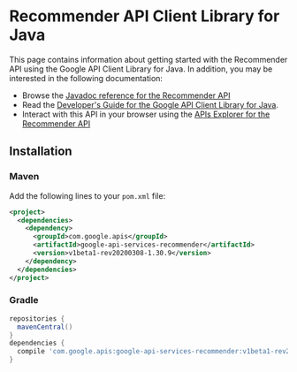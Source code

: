 # Recommender API Client Library for Java



This page contains information about getting started with the Recommender API
using the Google API Client Library for Java. In addition, you may be interested
in the following documentation:

* Browse the [Javadoc reference for the Recommender API][javadoc]
* Read the [Developer's Guide for the Google API Client Library for Java][google-api-client].
* Interact with this API in your browser using the [APIs Explorer for the Recommender API][api-explorer]

## Installation

### Maven

Add the following lines to your `pom.xml` file:

```xml
<project>
  <dependencies>
    <dependency>
      <groupId>com.google.apis</groupId>
      <artifactId>google-api-services-recommender</artifactId>
      <version>v1beta1-rev20200308-1.30.9</version>
    </dependency>
  </dependencies>
</project>
```

### Gradle

```gradle
repositories {
  mavenCentral()
}
dependencies {
  compile 'com.google.apis:google-api-services-recommender:v1beta1-rev20200308-1.30.9'
}
```

[javadoc]: https://googleapis.dev/java/google-api-services-recommender/latest/index.html
[google-api-client]: https://github.com/googleapis/google-api-java-client/
[api-explorer]: https://developers.google.com/apis-explorer/#p/recommender/v1/
